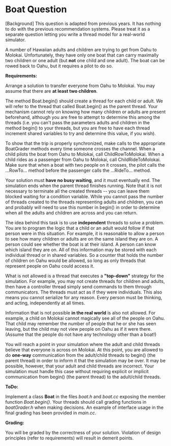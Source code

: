 # Boat Question

[Background] This question is adapted from previous years.  It has nothing to do with the previous recommendation systems.  Please treat it as a separate question letting you write a thread model for a real-world simulator.  

A number of Hawaiian adults and children are trying to get from Oahu to Molokai. Unfortunately, they have only one boat that can carry maximally two children or one adult (but **not** one child and one adult). The boat can be rowed back to Oahu, but it requires a pilot to do so.

**Requirements:**

Arrange a solution to transfer everyone from Oahu to Molokai. You may assume that there are **at least two children**.

The method Boat.begin() should create a thread for each child or adult. We will refer to the thread that called Boat.begin() as the parent thread. Your mechanism cannot rely on knowing how many children or adults are present beforehand, although you are free to attempt to determine this among the threads (i.e. you can't pass the parameters adults and children in the method begin() to your threads, but you are free to have each thread increment shared variables to try and determine this value, if you wish).

To show that the trip is properly synchronized, make calls to the appropriate BoatGrader methods every time someone crosses the channel. When a child pilots the boat from Oahu to Molokai, call ChildRowToMolokai. When a child rides as a passenger from Oahu to Molokai, call ChildRideToMolokai. Make sure that when a boat with two people on it crosses, the pilot calls the ...RowTo... method before the passenger calls the ...RideTo... method.

Your solution must **have no busy waiting**, and it must eventually end. The simulation ends when the parent thread finishes running. Note that it is not necessary to terminate all the created threads -- you can leave them blocked waiting for a condition variable. While you cannot pass the number of threads created to the threads representing adults and children, you can and probably will need to use this number in begin() in order to determine when all the adults and children are across and you can return.

The idea behind this task is to use **independent** threads to solve a problem. You are to program the logic that a child or an adult would follow if that person were in this situation. For example, it is reasonable to allow a person to see how many children or adults are on the same island they are on. A person could see whether the boat is at their island. A person can know which island they are on. All of this information may be stored with each individual thread or in shared variables. So a counter that holds the number of children on Oahu would be allowed, so long as only threads that represent people on Oahu could access it.

What is not allowed is a thread that executes a **"top-down"** strategy for the simulation. For example, you may not create threads for children and adults, then have a controller thread simply send commands to them through communicators. The threads must act as if they were individuals. This also means you cannot serialize for any reason. Every person must be thinking, and acting, independently at all times.

Information that is not possible **in the real world** is also not allowed. For example, a child on Molokai cannot magically see all of the people on Oahu. That child may remember the number of people that he or she has seen leaving, but the child may not view people on Oahu as if it were there. (Assume that the people do not have any technology other than a boat!)

You will reach a point in your simulation where the adult and child threads believe that everyone is across on Molokai. At this point, you are allowed to do **one-way** communication from the adult/child threads to begin() (the parent thread) in order to inform it that the simulation may be over. It may be possible, however, that your adult and child threads are incorrect. Your simulation must handle this case without requiring explicit or implicit communication from begin() (the parent thread) to the adult/child threads.

**ToDo:**

Implement a class **Boat** in the files *boat.h* and *boat.cc* exposing the member function *Boat.begin()*. Your threads should call grading functions in *boatGrader.h* when making decisions. An example of interface usage in the final grading has been provided in *main.cc*.

**Grading:**

You will be graded by the correctness of your solution. Violation of design principles (refer to requirements) will result in demerit points.
